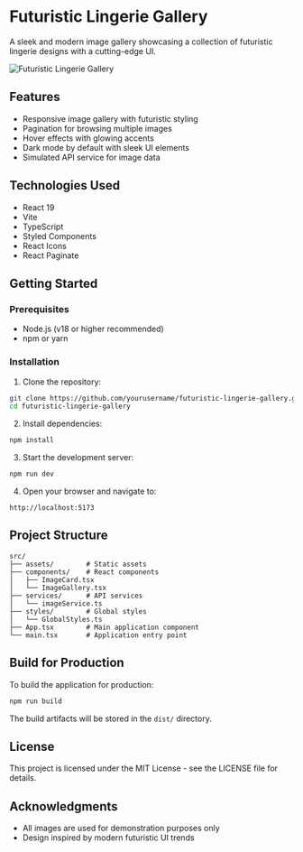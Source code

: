 # Futuristic Lingerie Gallery

A sleek and modern image gallery showcasing a collection of futuristic lingerie designs with a cutting-edge UI.

![Futuristic Lingerie Gallery](./screenshot.png)

## Features

- Responsive image gallery with futuristic styling
- Pagination for browsing multiple images
- Hover effects with glowing accents
- Dark mode by default with sleek UI elements
- Simulated API service for image data

## Technologies Used

- React 19
- Vite
- TypeScript
- Styled Components
- React Icons
- React Paginate

## Getting Started

### Prerequisites

- Node.js (v18 or higher recommended)
- npm or yarn

### Installation

1. Clone the repository:
```bash
git clone https://github.com/yourusername/futuristic-lingerie-gallery.git
cd futuristic-lingerie-gallery
```

2. Install dependencies:
```bash
npm install
```

3. Start the development server:
```bash
npm run dev
```

4. Open your browser and navigate to:
```
http://localhost:5173
```

## Project Structure

```
src/
├── assets/        # Static assets
├── components/    # React components
│   ├── ImageCard.tsx
│   └── ImageGallery.tsx
├── services/      # API services
│   └── imageService.ts
├── styles/        # Global styles
│   └── GlobalStyles.ts
├── App.tsx        # Main application component
└── main.tsx       # Application entry point
```

## Build for Production

To build the application for production:

```bash
npm run build
```

The build artifacts will be stored in the `dist/` directory.

## License

This project is licensed under the MIT License - see the LICENSE file for details.

## Acknowledgments

- All images are used for demonstration purposes only
- Design inspired by modern futuristic UI trends

